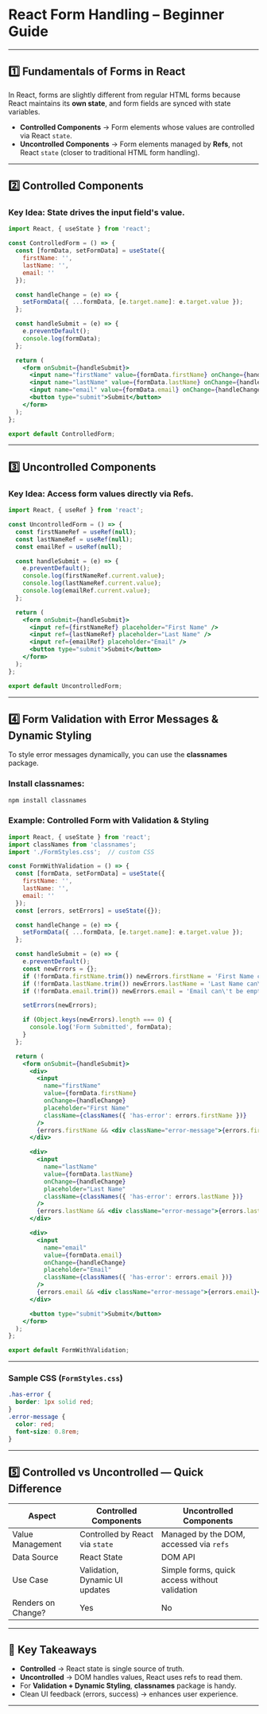 # React Form Handling – Beginner Guide

---

## 1️⃣ **Fundamentals of Forms in React**

In React, forms are slightly different from regular HTML forms because React maintains its **own state**, and form fields are synced with state variables.

* **Controlled Components** → Form elements whose values are controlled via React `state`.
* **Uncontrolled Components** → Form elements managed by **Refs**, not React `state` (closer to traditional HTML form handling).

---

## 2️⃣ **Controlled Components**

### Key Idea: **State drives the input field's value.**

```jsx
import React, { useState } from 'react';

const ControlledForm = () => {
  const [formData, setFormData] = useState({
    firstName: '',
    lastName: '',
    email: ''
  });

  const handleChange = (e) => {
    setFormData({ ...formData, [e.target.name]: e.target.value });
  };

  const handleSubmit = (e) => {
    e.preventDefault();
    console.log(formData);
  };

  return (
    <form onSubmit={handleSubmit}>
      <input name="firstName" value={formData.firstName} onChange={handleChange} placeholder="First Name" />
      <input name="lastName" value={formData.lastName} onChange={handleChange} placeholder="Last Name" />
      <input name="email" value={formData.email} onChange={handleChange} placeholder="Email" />
      <button type="submit">Submit</button>
    </form>
  );
};

export default ControlledForm;
```

---

## 3️⃣ **Uncontrolled Components**

### Key Idea: **Access form values directly via Refs.**

```jsx
import React, { useRef } from 'react';

const UncontrolledForm = () => {
  const firstNameRef = useRef(null);
  const lastNameRef = useRef(null);
  const emailRef = useRef(null);

  const handleSubmit = (e) => {
    e.preventDefault();
    console.log(firstNameRef.current.value);
    console.log(lastNameRef.current.value);
    console.log(emailRef.current.value);
  };

  return (
    <form onSubmit={handleSubmit}>
      <input ref={firstNameRef} placeholder="First Name" />
      <input ref={lastNameRef} placeholder="Last Name" />
      <input ref={emailRef} placeholder="Email" />
      <button type="submit">Submit</button>
    </form>
  );
};

export default UncontrolledForm;
```

---

## 4️⃣ **Form Validation with Error Messages & Dynamic Styling**

To style error messages dynamically, you can use the **classnames** package.

### Install classnames:

```bash
npm install classnames
```

### Example: Controlled Form with Validation & Styling

```jsx
import React, { useState } from 'react';
import classNames from 'classnames';
import './FormStyles.css';  // custom CSS

const FormWithValidation = () => {
  const [formData, setFormData] = useState({
    firstName: '',
    lastName: '',
    email: ''
  });
  const [errors, setErrors] = useState({});

  const handleChange = (e) => {
    setFormData({ ...formData, [e.target.name]: e.target.value });
  };

  const handleSubmit = (e) => {
    e.preventDefault();
    const newErrors = {};
    if (!formData.firstName.trim()) newErrors.firstName = 'First Name can\'t be empty';
    if (!formData.lastName.trim()) newErrors.lastName = 'Last Name can\'t be empty';
    if (!formData.email.trim()) newErrors.email = 'Email can\'t be empty';

    setErrors(newErrors);

    if (Object.keys(newErrors).length === 0) {
      console.log('Form Submitted', formData);
    }
  };

  return (
    <form onSubmit={handleSubmit}>
      <div>
        <input
          name="firstName"
          value={formData.firstName}
          onChange={handleChange}
          placeholder="First Name"
          className={classNames({ 'has-error': errors.firstName })}
        />
        {errors.firstName && <div className="error-message">{errors.firstName}</div>}
      </div>

      <div>
        <input
          name="lastName"
          value={formData.lastName}
          onChange={handleChange}
          placeholder="Last Name"
          className={classNames({ 'has-error': errors.lastName })}
        />
        {errors.lastName && <div className="error-message">{errors.lastName}</div>}
      </div>

      <div>
        <input
          name="email"
          value={formData.email}
          onChange={handleChange}
          placeholder="Email"
          className={classNames({ 'has-error': errors.email })}
        />
        {errors.email && <div className="error-message">{errors.email}</div>}
      </div>

      <button type="submit">Submit</button>
    </form>
  );
};

export default FormWithValidation;
```

---

### Sample CSS (`FormStyles.css`)

```css
.has-error {
  border: 1px solid red;
}
.error-message {
  color: red;
  font-size: 0.8rem;
}
```

---

## 5️⃣ **Controlled vs Uncontrolled — Quick Difference**

| Aspect             | Controlled Components           | Uncontrolled Components                       |
| ------------------ | ------------------------------- | --------------------------------------------- |
| Value Management   | Controlled by React via `state` | Managed by the DOM, accessed via `refs`       |
| Data Source        | React State                     | DOM API                                       |
| Use Case           | Validation, Dynamic UI updates  | Simple forms, quick access without validation |
| Renders on Change? | Yes                             | No                                            |

---

## 🔑 **Key Takeaways**

* **Controlled** → React state is single source of truth.
* **Uncontrolled** → DOM handles values, React uses refs to read them.
* For **Validation + Dynamic Styling**, **classnames** package is handy.
* Clean UI feedback (errors, success) → enhances user experience.

---

